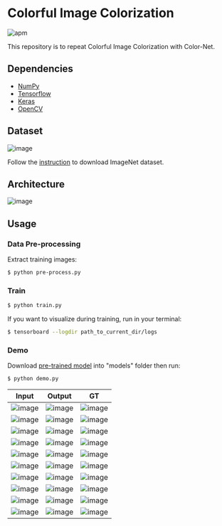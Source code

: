 # Colorful Image Colorization

![apm](https://img.shields.io/apm/l/vim-mode.svg)

This repository is to repeat Colorful Image Colorization with Color-Net.

## Dependencies
- [NumPy](http://docs.scipy.org/doc/numpy-1.10.1/user/install.html)
- [Tensorflow](https://www.tensorflow.org/versions/r0.8/get_started/os_setup.html)
- [Keras](https://keras.io/#installation)
- [OpenCV](https://opencv-python-tutroals.readthedocs.io/en/latest/)

## Dataset

![image](https://github.com/foamliu/Colorful-Image-Colorization/raw/master/images/imagenet.png)

Follow the [instruction](https://github.com/foamliu/ImageNet-Downloader) to download ImageNet dataset.

## Architecture

![image](https://github.com/foamliu/Colorful-Image-Colorization/raw/master/images/color_net.png)


## Usage
### Data Pre-processing
Extract training images:
```bash
$ python pre-process.py
```

### Train
```bash
$ python train.py
```

If you want to visualize during training, run in your terminal:
```bash
$ tensorboard --logdir path_to_current_dir/logs
```

### Demo
Download [pre-trained model](https://github.com/foamliu/Colorful-Image-Colorization/releases/download/v1.0/model.06-2.5489.hdf5) into "models" folder then run:

```bash
$ python demo.py
```

Input | Output | GT | 
|---|---|---|
|![image](https://github.com/foamliu/Colorful-Image-Colorization/raw/master/images/0_image.png) | ![image](https://github.com/foamliu/Colorful-Image-Colorization/raw/master/images/0_out.png)| ![image](https://github.com/foamliu/Colorful-Image-Colorization/raw/master/images/0_gt.png)|
|![image](https://github.com/foamliu/Colorful-Image-Colorization/raw/master/images/1_image.png) | ![image](https://github.com/foamliu/Colorful-Image-Colorization/raw/master/images/1_out.png)| ![image](https://github.com/foamliu/Colorful-Image-Colorization/raw/master/images/1_gt.png)|
|![image](https://github.com/foamliu/Colorful-Image-Colorization/raw/master/images/2_image.png) | ![image](https://github.com/foamliu/Colorful-Image-Colorization/raw/master/images/2_out.png)| ![image](https://github.com/foamliu/Colorful-Image-Colorization/raw/master/images/2_gt.png)|
|![image](https://github.com/foamliu/Colorful-Image-Colorization/raw/master/images/3_image.png) | ![image](https://github.com/foamliu/Colorful-Image-Colorization/raw/master/images/3_out.png)| ![image](https://github.com/foamliu/Colorful-Image-Colorization/raw/master/images/3_gt.png)|
|![image](https://github.com/foamliu/Colorful-Image-Colorization/raw/master/images/4_image.png) | ![image](https://github.com/foamliu/Colorful-Image-Colorization/raw/master/images/4_out.png)| ![image](https://github.com/foamliu/Colorful-Image-Colorization/raw/master/images/4_gt.png)|
|![image](https://github.com/foamliu/Colorful-Image-Colorization/raw/master/images/5_image.png) | ![image](https://github.com/foamliu/Colorful-Image-Colorization/raw/master/images/5_out.png)| ![image](https://github.com/foamliu/Colorful-Image-Colorization/raw/master/images/5_gt.png)|
|![image](https://github.com/foamliu/Colorful-Image-Colorization/raw/master/images/6_image.png) | ![image](https://github.com/foamliu/Colorful-Image-Colorization/raw/master/images/6_out.png)| ![image](https://github.com/foamliu/Colorful-Image-Colorization/raw/master/images/6_gt.png)|
|![image](https://github.com/foamliu/Colorful-Image-Colorization/raw/master/images/7_image.png) | ![image](https://github.com/foamliu/Colorful-Image-Colorization/raw/master/images/7_out.png)| ![image](https://github.com/foamliu/Colorful-Image-Colorization/raw/master/images/7_gt.png)|
|![image](https://github.com/foamliu/Colorful-Image-Colorization/raw/master/images/8_image.png) | ![image](https://github.com/foamliu/Colorful-Image-Colorization/raw/master/images/8_out.png)| ![image](https://github.com/foamliu/Colorful-Image-Colorization/raw/master/images/8_gt.png)|
|![image](https://github.com/foamliu/Colorful-Image-Colorization/raw/master/images/9_image.png) | ![image](https://github.com/foamliu/Colorful-Image-Colorization/raw/master/images/9_out.png)| ![image](https://github.com/foamliu/Colorful-Image-Colorization/raw/master/images/9_gt.png)|
